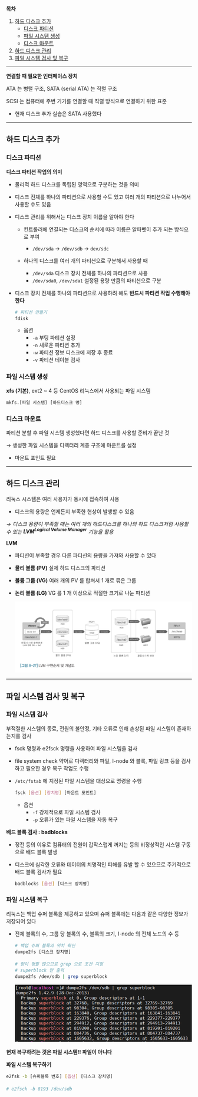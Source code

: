 **목차**

1. [하드 디스크 추가](#하드-디스크-추가)
   * [디스크 파티션](#디스크-파티션)
   * [파일 시스템 생성](#파일-시스템-생성)
   * [디스크 마운트](#디스크-마운트)
2. [하드 디스크 관리](#하드-디스크-관리)
3. [파일 시스템 검사 및 복구](#파일-시스템-검사-및-복구)

---

**연결할 때 필요한 인터페이스 장치**

ATA 는 병렬 구조, SATA (serial ATA) 는 직렬 구조

SCSI 는 컴퓨터에 주변 기기를 연결할 때 직렬 방식으로 연결하기 위한 표준

* 현재 디스크 추가 실습은 SATA 사용했다

---

## 하드 디스크 추가

### 디스크 파티션

**디스크 파티션 작업의 의미**

* 물리적 하드 디스크를 독립된 영역으로 구분하는 것을 의미

* 디스크 전체를 하나의 파티션으로 사용할 수도 있고 여러 개의 파티션으로 나누어서 사용할 수도 있음

* 디스크 관리를 위해서는 디스크 장치 이름을 알아야 한다

  * 컨트롤러에 연결되는 디스크의 순서에 따라 이름은 알파벳이 추가 되는 방식으로 부여
    * `/dev/sda` &rarr; `/dev/sdb` &rarr; `dev/sdc`

  * 하나의 디스크를 여러 개의 파티션으로 구분해서 사용할 때
    * `/dev/sda` 디스크 장치 전체를 하나의 파티션으로 사용
    * `/dev/sda0`, `/dev/sda1` 설정된 용량 만큼의 파티션으로 구분

* 디스크 장치 전체를 하나의 파티션으로 사용하려 해도 **반드시 파티션 작업 수행해야 한다**

  ```bash
  # 파티션 만들기
  fdisk
  ```

  * 옵션
    * `-a` 부팅 파티션 설정
    * `-n` 새로운 파티션 추가
    * `-w` 파티션 정보 디스크에 저장 후 종료
    * `-v` 파티션 테이블 검사



### 파일 시스템 생성

**xfs (기본)**, ext2 ~ 4 등 CentOS 리눅스에서 사용되는 파일 시스템

```bash
mkfs.[파일 시스템] [하드디스크 명]
```



### 디스크 마운트

파티션 분할 후 파일 시스템 생성했다면 하드 디스크를 사용할 준비가 끝난 것

&rarr; 생성한 파일 시스템을 디렉터리 계층 구조에 마운트를 설정

* 마운트 포인트 필요

---

## 하드 디스크 관리

리눅스 시스템은 여러 사용자가 동시에 접속하여 사용

* 디스크의 용량은 언제든지 부족한 현상이 발생할 수 있음 

*&rarr; 디스크 용량이 부족할 때는 여러 개의 하드디스크를 하나의 하드 디스크처럼 사용할 수 있는 **LVM<sup>Logical Volume Manager</sup>** 기능을 활용*

**LVM**

* 파티션이 부족할 경우 다른 파티션의 용량을 가져와 사용할 수 있다

* **물리 볼륨 (PV)** 실제 하드 디스크의 파티션

* **볼륨 그룹 (VG)** 여러 개의 PV 를 합쳐서 1 개로 묶은 그룹

* **논리 볼륨 (LG)** VG 를 1 개 이상으로 적절한 크기로 나눈 파티션

  ![lvm](./08_Hardware.assets/lvm.png)

---

## 파일 시스템 검사 및 복구

### 파일 시스템 검사

부적절한 시스템의 종료, 전원의 불안정, 기타 오류로 인해 손상된 파일 시스템이 존재하는지를 검사

* fsck 명령과 e2fsck 명령을 사용하여 파일 시스템을 검사

* file system check 약어로 디렉터리와 파일, I-node 와 블록, 파일 링크 등을 검사하고 필요한 경우 복구 작업도 수행

* `/etc/fstab` 에 지정된 파일 시스템을 대상으로 명령을 수행

  ```bash
  fsck [옵션] [장치명] [마운트 포인트]
  ```

  * 옵션
    * `-f` 강제적으로 파일 시스템 검사
    * `-p` 오류가 있는 파일 시스템을 자동 복구

**배드 블록 검사 : badblocks**

* 정전 등의 이유로 컴퓨터의 전원이 갑작스럽게 꺼지는 등의 비정상적인 시스템 구동으로 배드 블록 발생 

* 디스크에 심각한 오류와 데이터의 치명적인 피해를 유발 할 수 있으므로 주기적으로 배드 블록 검사가 필요

  ```bash
  badblocks [옵션] [디스크 장치명]
  ```



### 파일 시스템 복구

리눅스는 백업 슈퍼 블록을 제공하고 있으며 슈퍼 블록에는 다음과 같은 다양한 정보가 저장되어 있다

* 전체 블록의 수, 그룹 당 블록의 수, 블록의 크기, I-node 의 전체 노드의 수 등

  ```bash
  # 백업 슈퍼 블록의 위치 확인
  dumpe2fs [디스크 장치명]
  
  # 양이 정말 많으므로 grep 으로 조건 지정
  # superblock 만 출력
  dumpe2fs /dev/sdb | grep superblock
  ```

  ![슈퍼 블록](./08_Hardware.assets/superblock.png)

**현재 복구하려는 것은 파일 시스템!! 파일이 아니다**

**파일 시스템 복구하기** 

```bash
e2fsk -b [슈퍼블록 번호] [옵션] [디스크 장치명]

# e2fsck -b 8193 /dev/sdb
```

